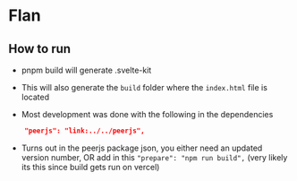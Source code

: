 # Flan

## How to run
- pnpm build will generate .svelte-kit
- This will also generate the `build` folder where the `index.html` file is located


- Most development was done with the following in the dependencies 
```json
    "peerjs": "link:../../peerjs",
```
- Turns out in the peerjs package json, you either need an updated version number, OR add in this `"prepare": "npm run build",` (very likely its this since build gets run on vercel)